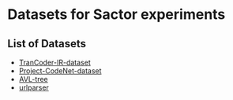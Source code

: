 # Datasets for Sactor experiments

## List of Datasets
- [TranCoder-IR-dataset](https://github.com/facebookresearch/CodeGen/tree/main/data/transcoder_evaluation_gfg/c)
- [Project-CodeNet-dataset](https://developer.ibm.com/data/project-codenet/)
- [AVL-tree](https://github.com/xieqing/avl-tree)
- [urlparser](https://github.com/jwerle/url.h)
